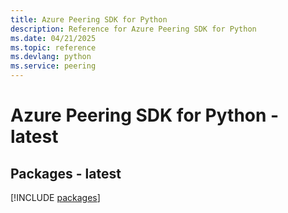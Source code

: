 ```yaml
---
title: Azure Peering SDK for Python
description: Reference for Azure Peering SDK for Python
ms.date: 04/21/2025
ms.topic: reference
ms.devlang: python
ms.service: peering
---
```

# Azure Peering SDK for Python - latest
## Packages - latest
[!INCLUDE [packages](peering-index.md)]